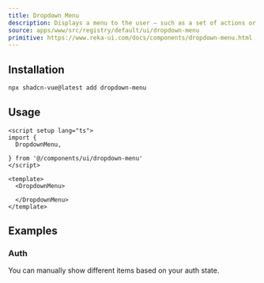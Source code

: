 ```yaml
---
title: Dropdown Menu
description: Displays a menu to the user — such as a set of actions or functions — triggered by a button.
source: apps/www/src/registry/default/ui/dropdown-menu
primitive: https://www.reka-ui.com/docs/components/dropdown-menu.html
---
```


<ComponentPreview name="DropdownMenuDemo" />

## Installation

```bash
npx shadcn-vue@latest add dropdown-menu
```

## Usage

```vue
<script setup lang="ts">
import {
  DropdownMenu,
  
} from '@/components/ui/dropdown-menu'
</script>

<template>
  <DropdownMenu>
    
  </DropdownMenu>
</template>
```

## Examples

### Auth

You can manually show different items based on your auth state.

<ComponentPreview name="DropdownMenuAuthDemo"/>
